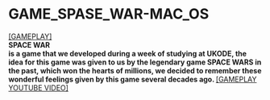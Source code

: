 # GAME_SPASE_WAR-MAC_OS

<a href="https://youtu.be/RzYbPhJxDvE" class="my-link">[GAMEPLAY]</a>
<b><br>SPACE WAR</br> is a game that we developed during a week of studying at UKODE, the idea for this game was given to us by the legendary game SPACE WARS in the past, which won the hearts of millions, we decided to remember these wonderful feelings given by this game several decades ago. </b><a href="https://youtu.be/RzYbPhJxDvE" class="my-link">[GAMEPLAY YOUTUBE VIDEO]</a>
